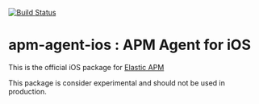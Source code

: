 [![Build Status](https://apm-ci.elastic.co/buildStatus/icon?job=apm-agent-ios%2Fapm-agent-ios-mbp%2Fmaster)](https://apm-ci.elastic.co/job/apm-agent-ios/job/apm-agent-ios-mbp/job/master/)

# apm-agent-ios : APM Agent for iOS
This is the official iOS package for [Elastic APM](https://www.elastic.co/solutions/apm)

This package is consider experimental and should not be used in production. 

